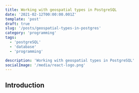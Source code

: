 ```yaml
---
title: Working with geospatial types in PostgreSQL
date: '2021-02-12T00:00:00.001Z'
template: 'post'
draft: true
slug: '/posts/geospatial-types-in-postgres'
category: 'programming'
tags:
  - 'postgreSQL'
  - 'database'
  - 'programming'

description: 'Working with geospatial types in PostgreSQL'
socialImage: '/media/react-logo.png'
---
```


## Introduction

